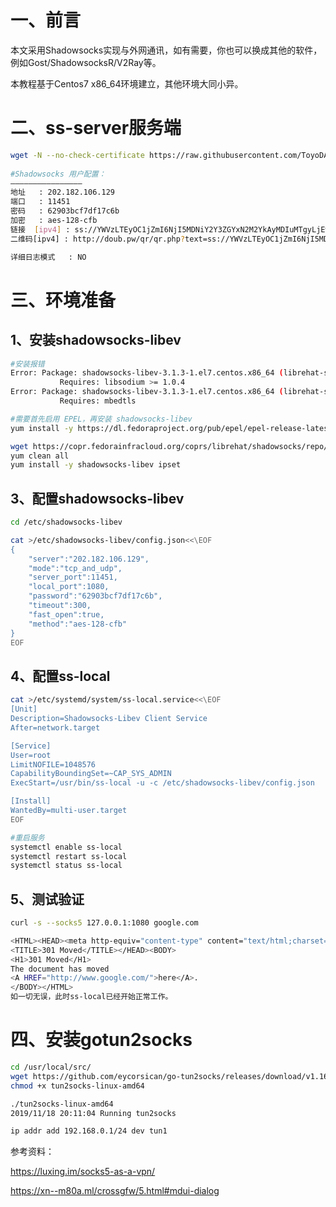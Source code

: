 # 一、前言

本文采用Shadowsocks实现与外网通讯，如有需要，你也可以换成其他的软件，例如Gost/ShadowsocksR/V2Ray等。

本教程基于Centos7 x86_64环境建立，其他环境大同小异。

# 二、ss-server服务端
```bash
wget -N --no-check-certificate https://raw.githubusercontent.com/ToyoDAdoubi/doubi/master/ss-go.sh && chmod +x ss-go.sh && bash ss-go.sh
 
#Shadowsocks 用户配置：
————————————————
地址   : 202.182.106.129
端口   : 11451
密码   : 62903bcf7df17c6b
加密   : aes-128-cfb
链接  [ipv4] : ss://YWVzLTEyOC1jZmI6NjI5MDNiY2Y3ZGYxN2M2YkAyMDIuMTgyLjEwNi4xMjk6MTE0NTE 
二维码[ipv4] : http://doub.pw/qr/qr.php?text=ss://YWVzLTEyOC1jZmI6NjI5MDNiY2Y3ZGYxN2M2YkAyMDIuMTgyLjEwNi4xMjk6MTE0NTE

详细日志模式   : NO
```

# 三、环境准备

## 1、安装shadowsocks-libev

```bash
#安装报错
Error: Package: shadowsocks-libev-3.1.3-1.el7.centos.x86_64 (librehat-shadowsocks)
           Requires: libsodium >= 1.0.4
Error: Package: shadowsocks-libev-3.1.3-1.el7.centos.x86_64 (librehat-shadowsocks)
           Requires: mbedtls
```

```bash
#需要首先启用 EPEL，再安装 shadowsocks-libev
yum install -y https://dl.fedoraproject.org/pub/epel/epel-release-latest-7.noarch.rpm

wget https://copr.fedorainfracloud.org/coprs/librehat/shadowsocks/repo/epel-7/librehat-shadowsocks-epel-7.repo -O /etc/yum.repos.d/shadowsocks-epel-7.repo
yum clean all
yum install -y shadowsocks-libev ipset
```

## 3、配置shadowsocks-libev
```bash
cd /etc/shadowsocks-libev

cat >/etc/shadowsocks-libev/config.json<<\EOF
{
    "server":"202.182.106.129",
    "mode":"tcp_and_udp",
    "server_port":11451,
    "local_port":1080,
    "password":"62903bcf7df17c6b",
    "timeout":300,
    "fast_open":true,
    "method":"aes-128-cfb"
}
EOF
```

## 4、配置ss-local
```bash
cat >/etc/systemd/system/ss-local.service<<\EOF
[Unit]
Description=Shadowsocks-Libev Client Service
After=network.target

[Service]
User=root
LimitNOFILE=1048576
CapabilityBoundingSet=~CAP_SYS_ADMIN
ExecStart=/usr/bin/ss-local -u -c /etc/shadowsocks-libev/config.json

[Install]
WantedBy=multi-user.target
EOF

#重启服务
systemctl enable ss-local
systemctl restart ss-local
systemctl status ss-local
```
## 5、测试验证
```bash
curl -s --socks5 127.0.0.1:1080 google.com

<HTML><HEAD><meta http-equiv="content-type" content="text/html;charset=utf-8">
<TITLE>301 Moved</TITLE></HEAD><BODY>
<H1>301 Moved</H1>
The document has moved
<A HREF="http://www.google.com/">here</A>.
</BODY></HTML>
如一切无误，此时ss-local已经开始正常工作。
```

# 四、安装gotun2socks
```bash
cd /usr/local/src/
wget https://github.com/eycorsican/go-tun2socks/releases/download/v1.16.7/tun2socks-linux-amd64
chmod +x tun2socks-linux-amd64

./tun2socks-linux-amd64
2019/11/18 20:11:04 Running tun2socks

ip addr add 192.168.0.1/24 dev tun1
```


参考资料：

https://luxing.im/socks5-as-a-vpn/  

https://xn--m80a.ml/crossgfw/5.html#mdui-dialog
